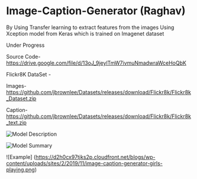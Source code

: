 # Image-Caption-Generator (Raghav)

By Using Transfer learning to extract features from the images Using Xception model from Keras which is trained on Imagenet dataset

Under Progress

Source Code- https://drive.google.com/file/d/13oJ_9jeylTmW7ivmuNmadwraWceHoQbK

Flickr8K DataSet - 

Images- https://github.com/jbrownlee/Datasets/releases/download/Flickr8k/Flickr8k_Dataset.zip

Caption- https://github.com/jbrownlee/Datasets/releases/download/Flickr8k/Flickr8k_text.zip




![Model Description](https://d2h0cx97tjks2p.cloudfront.net/blogs/wp-content/uploads/sites/2/2019/11/Model-of-Image-Caption-Generator-python-project.png)



![Model Summary](https://d2h0cx97tjks2p.cloudfront.net/blogs/wp-content/uploads/sites/2/2019/11/model-python-machine-learning-project.png)




![Example] (https://d2h0cx97tjks2p.cloudfront.net/blogs/wp-content/uploads/sites/2/2019/11/image-caption-generator-girls-playing.png)
